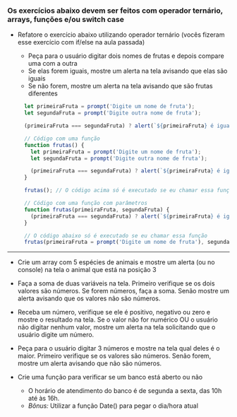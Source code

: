 ### Os exercícios abaixo devem ser feitos com operador ternário, arrays, funções e/ou switch case

- Refatore o exercício abaixo utilizando operador ternário (vocês fizeram esse exercício com if/else na aula passada)
  - Peça para o usuário digitar dois nomes de frutas e depois compare uma com a outra
  - Se elas forem iguais, mostre um alerta na tela avisando que elas são iguais
  - Se não forem, mostre um alerta na tela avisando que são frutas diferentes


  ```js
    let primeiraFruta = prompt('Digite um nome de fruta');
    let segundaFruta = prompt('Digite outra nome de fruta');

    (primeiraFruta === segundaFruta) ? alert(`${primeiraFruta} é igual a ${segundaFruta}`) : alert(`${primeiraFruta} é diferente de ${segundaFruta}`)
  ```

  ```js
    // Código com uma função
    function frutas() {
      let primeiraFruta = prompt('Digite um nome de fruta');
      let segundaFruta = prompt('Digite outra nome de fruta');

      (primeiraFruta === segundaFruta) ? alert(`${primeiraFruta} é igual a ${segundaFruta}`) : alert(`${primeiraFruta} é diferente de ${segundaFruta}`)
    }

    frutas(); // O código acima só é executado se eu chamar essa função
  ```

  ```js
    // Código com uma função com parâmetros
    function frutas(primeiraFruta, segundaFruta) {
      (primeiraFruta === segundaFruta) ? alert(`${primeiraFruta} é igual a ${segundaFruta}`) : alert(`${primeiraFruta} é diferente de ${segundaFruta}`)
    }

    // O código abaixo só é executado se eu chamar essa função
    frutas(primeiraFruta = prompt('Digite um nome de fruta'), segundaFruta = prompt('Digite outra nome de fruta'));
  ```

***

- Crie um array com 5 espécies de animais e mostre um alerta (ou no console) na tela o animal que está na posição 3

- Faça a soma de duas variáveis na tela. Primeiro verifique se os dois valores são números. Se forem números, faça a soma. Senão mostre um alerta avisando que os valores não são números.

- Receba um número, verifique se ele é positivo, negativo ou zero e mostre o resultado na tela. Se o valor não for numérico OU o usuário não digitar nenhum valor, mostre um alerta na tela solicitando que o usuário digite um número.

- Peça para o usuário digitar 3 números e mostre na tela qual deles é o maior. Primeiro verifique se os valores são números. Senão forem, mostre um alerta avisando que não são números.

- Crie uma função para verificar se um banco está aberto ou não
  - O horário de atendimento do banco é de segunda a sexta, das 10h até às 16h.
  - *Bônus:* Utilizar a função Date() para pegar o dia/hora atual
